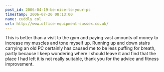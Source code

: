 ```yaml
---
post_id: 2006-04-19-be-nice-to-your-pc
timestamp: 2006-07-20 08:13:00
name: cuddly col
url: http://www.office-equipment-sussex.co.uk/
---
```

This is better than a visit to the gym and paying vast amounts of money to 
increase my muscles and tone myself up. Running up and down stairs carrying an 
old PC certainly has caused me to be less puffing for breath, partly because I 
keep wondering where I should leave it and find that the place I had left it 
is not really suitable, thank you for the advice and fitness improvement.
